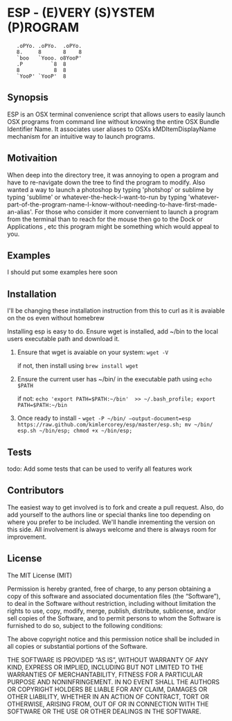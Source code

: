 # ESP - (E)VERY (S)YSTEM (P)ROGRAM

       .oPYo. .oPYo.  .oPYo.
       8.     8       8    8
       `boo   `Yooo. o8YooP'
       .P         `8  8
       8           8  8
       `YooP' `YooP'  8

## Synopsis

ESP is an OSX terminal convenience script that allows users to easily launch OSX programs from command line without knowing the entire OSX Bundle Identifier Name. It associates user aliases to OSXs kMDItemDisplayName mechanism for an intuitive way to launch programs.  

## Motivaition

When deep into the directory tree, it was annoying to open a program and have to re-navigate down the tree to find the program to modify. Also wanted a way to launch a photoshop by typing 'photshop' or sublime by typing 'sublime' or whatever-the-heck-I-want-to-run by typing 'whatever-part-of-the-program-name-I-know-without-needing-to-have-first-made-an-alias'. For those who consider it more convernient to launch a program from the terminal than to reach for the mouse then go to the Dock or Applications , etc this program might be something which would appeal to you.

## Examples

I should put some examples here soon

## Installation

I'll be changing these installation instruction from this to curl as it is avaiable on the os even without homebrew

Installing esp is easy to do. Ensure wget is installed, add ~/bin to the local users executable path and download it.


 1. Ensure that wget is avaiable on your system: `wget -V`

     if not, then install using `brew install wget`

 2. Ensure the current user has ~/bin/ in the executable path using `echo $PATH`

     if not: `echo 'export PATH=$PATH:~/bin'  >> ~/.bash_profile; export PATH=$PATH:~/bin`

 3. Once ready to install - `wget -P ~/bin/ —output-document=esp https://raw.github.com/kimlercorey/esp/master/esp.sh; mv ~/bin/   esp.sh ~/bin/esp; chmod +x ~/bin/esp;`

## Tests

todo: Add some tests that can be used to verify all features work

## Contributors

The easiest way to get involved is to fork and create a pull request. Also, do add yourself to the authors line or special thanks line too depending on where you prefer to be included. We'll handle inrementing the version on this side. All involvement is always welcome and there is always room for improvement. 

## License

The MIT License (MIT)

Permission is hereby granted, free of charge, to any person obtaining a copy of this software and associated documentation files (the “Software”), to deal in the Software without restriction, including without limitation the rights to use, copy, modify, merge, publish, distribute, sublicense, and/or sell copies of the Software, and to permit persons to whom the Software is furnished to do so, subject to the following conditions:

The above copyright notice and this permission notice shall be included in all copies or substantial portions of the Software.

THE SOFTWARE IS PROVIDED “AS IS”, WITHOUT WARRANTY OF ANY KIND, EXPRESS OR IMPLIED, INCLUDING BUT NOT LIMITED TO THE WARRANTIES OF MERCHANTABILITY, FITNESS FOR A PARTICULAR PURPOSE AND NONINFRINGEMENT. IN NO EVENT SHALL THE AUTHORS OR COPYRIGHT HOLDERS BE LIABLE FOR ANY CLAIM, DAMAGES OR OTHER LIABILITY, WHETHER IN AN ACTION OF CONTRACT, TORT OR OTHERWISE, ARISING FROM, OUT OF OR IN CONNECTION WITH THE SOFTWARE OR THE USE OR OTHER DEALINGS IN THE SOFTWARE.
